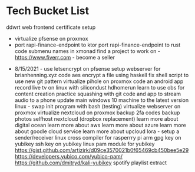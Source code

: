 # Tech Bucket List
ddwrt web frontend certificate setup
* virtualize pfsense on proxmox
* port rapi-finance-endpoint to ktor
port rapi-finance-endpoint to rust
code submenu names in xmonad
find a project to work on - https://www.fiverr.com - become a seller
- 8/15/2021 - use letsencrypt on pfsense
setup webserver for brianhenning.xyz
code aes encrypt a file using haskell
fix shell script to use new git pattern
virtualize pihole on proxmox
code an android app
record live tv on linux with silicondust hdhomerun
learn to use obs for content creation
practice squashing with git
code and app to stream audio to a phone
update main windows 10 machine to the latest version
linux - swap init program with bash (testing)
virtualize webserver on proxmox
virtualize nextcloud on proxmox
backup 2fa codes
backup photos
selfhost nextcloud (dropbox replacement)
learn more about digital ocean
learn more about aws
learn more about azure
learn more about goodle cloud service
learn more about upcloud
lora - setup a sender/receiver
linux cross compiler for rasperrry pi arm
gpg key on yubikey
ssh key on yubikey
linux pam module for yubikey
  https://gist.github.com/artizirk/d09ce3570021b0f65469cb450bee5e29
  https://developers.yubico.com/yubico-pam/
  https://github.com/dmitryd/kali-yubikey
spotify playlist extract
